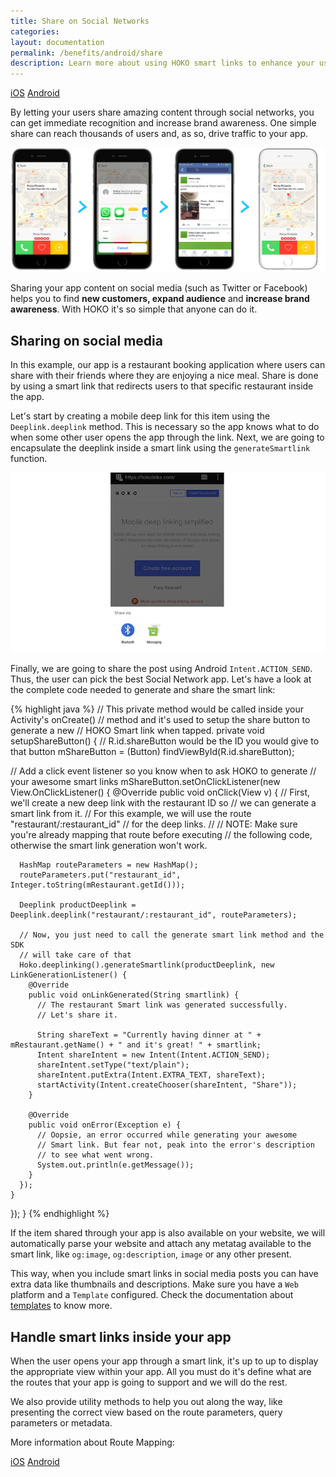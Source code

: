 ```yaml
---
title: Share on Social Networks
categories:
layout: documentation
permalink: /benefits/android/share
description: Learn more about using HOKO smart links to enhance your user experience.
---
```


<a href="http://support.hokolinks.com/benefits/ios/share/" class="tab">iOS</a>
<a href="#" class="tab active">Android</a>

By letting your users share amazing content through social networks, you can get immediate
recognition and increase brand awareness. One simple share can reach thousands of users and,
as so, drive traffic to your app.

![Social network sharing](/assets/images/social-sharing.jpg)

Sharing your app content on social media (such as Twitter or Facebook) helps you to find
**new customers, expand audience** and **increase brand awareness**. With HOKO it's so simple that
anyone can do it.

## Sharing on social media

In this example, our app is a restaurant booking application where users can share with their
friends where they are enjoying a nice meal. Share is done by using a smart
link that redirects users to that specific restaurant inside the app.

Let's start by creating a mobile deep link for this item using the `Deeplink.deeplink` method.
This is necessary so the app knows what to do when some other user opens the app through the link.
Next, we are going to encapsulate the deeplink inside a smart
link using the `generateSmartlink` function.

![Sharing](/assets/images/share-android.png)

Finally, we are going to share the post using Android `Intent.ACTION_SEND`.
Thus, the user can pick the best Social Network app. Let's have a look at the complete code needed
to generate and share the smart link:

{% highlight java %}
// This private method would be called inside your Activity's onCreate()
// method and it's used to setup the share button to generate a new
// HOKO Smart link when tapped.
private void setupShareButton() {
  // R.id.shareButton would be the ID you would give to that button
  mShareButton = (Button) findViewById(R.id.shareButton);

  // Add a click event listener so you know when to ask HOKO to generate
  // your awesome smart links
  mShareButton.setOnClickListener(new View.OnClickListener() {
    @Override
    public void onClick(View v) {
      // First, we'll create a new deep link with the restaurant ID so
      // we can generate a smart link from it.
      // For this example, we will use the route "restaurant/:restaurant_id"
      // for the deep links.
      //
      // NOTE: Make sure you're already mapping that route before executing
      // the following code, otherwise the smart link generation won't work.

      HashMap routeParameters = new HashMap();
      routeParameters.put("restaurant_id", Integer.toString(mRestaurant.getId()));

      Deeplink productDeeplink = Deeplink.deeplink("restaurant/:restaurant_id", routeParameters);

      // Now, you just need to call the generate smart link method and the SDK
      // will take care of that
      Hoko.deeplinking().generateSmartlink(productDeeplink, new LinkGenerationListener() {
        @Override
        public void onLinkGenerated(String smartlink) {
          // The restaurant Smart link was generated successfully.
          // Let's share it.

          String shareText = "Currently having dinner at " + mRestaurant.getName() + " and it's great! " + smartlink;
          Intent shareIntent = new Intent(Intent.ACTION_SEND);
          shareIntent.setType("text/plain");
          shareIntent.putExtra(Intent.EXTRA_TEXT, shareText);
          startActivity(Intent.createChooser(shareIntent, "Share"));
        }

        @Override
        public void onError(Exception e) {
          // Oopsie, an error occurred while generating your awesome
          // Smart link. But fear not, peak into the error's description
          // to see what went wrong.
          System.out.println(e.getMessage());
        }
      });
    }
  });
}
{% endhighlight %}

If the item shared through your app is also available on your website, we will automatically
parse your website and attach any metatag available to the smart link, like `og:image`,
`og:description`, `image` or any other present.

This way, when you include smart links in social media
posts you can have extra data like thumbnails and descriptions. Make sure you have a `Web`
platform and a `Template` configured. Check the documentation about
[templates](http://support.hokolinks.com/what-is-a-template/) to know more.

## Handle smart links inside your app

When the user opens your app through a smart link, it's up to up to display the appropriate view
within your app. All you must do it's define what are the routes that your app is going to support
and we will do the rest.

We also provide utility methods to help you out along the way, like presenting the correct view
based on the route parameters, query parameters or metadata.

More information about Route Mapping:

<a href="http://support.hokolinks.com/ios/ios-deeplinking/#route-mapping" class="tab active">iOS</a>
<a href="http://support.hokolinks.com/android/android-deeplinking/#route-mapping-using-annotations" class="tab active">Android</a>
